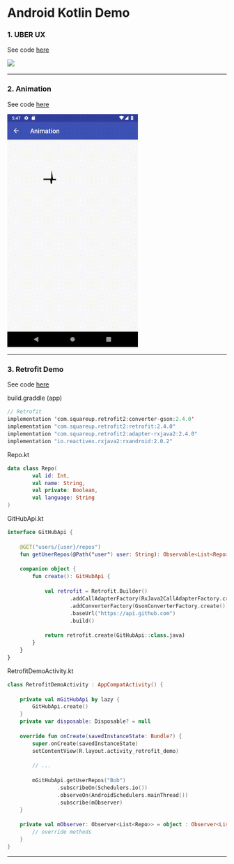 # Android Kotlin Demo



### 1. UBER UX

See code [here](https://github.com/punit9l/Android-Kotlin-Demo/tree/master/app/src/main/java/com/t9l/androidkotlindemo/uberUX)

<img src="https://github.com/punit9l/Android-Kotlin-Demo/raw/master/screen_shots/uber_ux.gif" width=300></img>

---

### 2. Animation

See code [here](https://github.com/punit9l/Android-Kotlin-Demo/tree/master/app/src/main/java/com/t9l/androidkotlindemo/avd)

<img src="https://github.com/punit9l/Android-Kotlin-Demo/raw/master/screen_shots/heart_loading.gif" width=300></img>

---

### 3. Retrofit Demo

See code [here](https://github.com/punit9l/Android-Kotlin-Demo/tree/master/app/src/main/java/com/t9l/androidkotlindemo/retrofitDemo)


build.graddle (app)

```kotlin
// Retrofit
implementation 'com.squareup.retrofit2:converter-gson:2.4.0'
implementation "com.squareup.retrofit2:retrofit:2.4.0"
implementation "com.squareup.retrofit2:adapter-rxjava2:2.4.0"
implementation "io.reactivex.rxjava2:rxandroid:2.0.2"
```
Repo.kt

```kotlin
data class Repo(
        val id: Int,
        val name: String,
        val private: Boolean,
        val language: String
)
```

GitHubApi.kt

```kotlin
interface GitHubApi {

    @GET("users/{user}/repos")
    fun getUserRepos(@Path("user") user: String): Observable<List<Repo>>

    companion object {
        fun create(): GitHubApi {

            val retrofit = Retrofit.Builder()
                    .addCallAdapterFactory(RxJava2CallAdapterFactory.create())
                    .addConverterFactory(GsonConverterFactory.create())
                    .baseUrl("https://api.github.com")
                    .build()

            return retrofit.create(GitHubApi::class.java)
        }
    }
}
```

RetrofitDemoActivity.kt

```kotlin
class RetrofitDemoActivity : AppCompatActivity() {

    private val mGitHubApi by lazy {
        GitHubApi.create()
    }
    private var disposable: Disposable? = null

    override fun onCreate(savedInstanceState: Bundle?) {
        super.onCreate(savedInstanceState)
        setContentView(R.layout.activity_retrofit_demo)

     	// ...

        mGitHubApi.getUserRepos("Bob")
                .subscribeOn(Schedulers.io())
                .observeOn(AndroidSchedulers.mainThread())
                .subscribe(mObserver)
    }

    private val mObserver: Observer<List<Repo>> = object : Observer<List<Repo>> {
        // override methods
    }
}
```
---